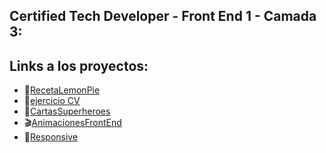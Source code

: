 ## Certified Tech Developer - Front End 1 - Camada 3:
## Links a los proyectos:

- :lemon:[RecetaLemonPie](https://frnpnk.github.io/CTD-FrontEnd1/LemonPie/)
- :bat:[ejercicio CV](https://frnpnk.github.io/CTD-FrontEnd1/CVFpnk/)
- :superhero:[CartasSuperheroes](https://frnpnk.github.io/CTD-FrontEnd1/SuperHeroes/)
- :clapper:[AnimacionesFrontEnd](https://frnpnk.github.io/CTD-FrontEnd1/Animaciones/)
- :iphone:[Responsive](https://frnpnk.github.io/CTD-FrontEnd1/Responsive/)